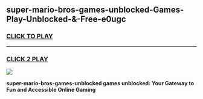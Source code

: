 
## super-mario-bros-games-unblocked-Games-Play-Unblocked-&-Free-e0ugc
<h3>
<a href="https://premium76.site?title=super-mario-bros-games-unblocked&ref=24A">CLICK TO PLAY</a></h3>
<hr>

<h3>
<a href="https://premium76.site?title=super-mario-bros-games-unblocked&ref=24A">CLICK 2 PLAY</a>
  
</h3>

<a href="https://premium76.site?title=super-mario-bros-games-unblocked&ref=24A"><img src="https://clearcache.store/games.png"></a>


**super-mario-bros-games-unblocked games unblocked: Your Gateway to Fun and Accessible Online Gaming**
